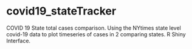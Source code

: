 # covid19_stateTracker
COVID 19 State total cases comparison.
Using the NYtimes state level covid-19 data to plot timeseries of cases in 2 comparing states.
R Shiny Interface.
